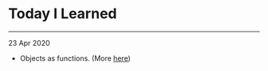 # Today I Learned
---------------

23 Apr 2020
- Objects as functions. (More [here](https://medium.com/python-pandemonium/function-as-objects-in-python-d5215e6d1b0d))